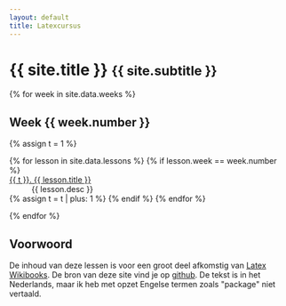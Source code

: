 ```yaml
---
layout: default
title: Latexcursus
---
```


<div class="page-header">
<h1>{{ site.title }} <small>{{ site.subtitle }}</small></h1>
</div>

{% for week in site.data.weeks %}
<h2>Week {{ week.number }} </h2>
{% assign t = 1 %}
<dl>
  {% for lesson in site.data.lessons %}
  {% if lesson.week == week.number %}
    <dt><a href="/lessons/{{ lesson.url }}">{{ t }}. {{ lesson.title }}</a></dt>
    <dd>{{ lesson.desc }}</dd>
  {% assign t = t | plus: 1 %}
  {% endif %}
  {% endfor %}
</dl>
{% endfor %}


## Voorwoord
De inhoud van deze lessen is voor een groot deel afkomstig van [Latex Wikibooks](http://en.wikibooks.org/wiki/LaTeX). De bron van deze
site vind je op [github](https://github.com/jzuiddam/jzuiddam.github.io). De tekst is in het Nederlands, maar ik heb met opzet Engelse termen zoals "package" niet vertaald.


